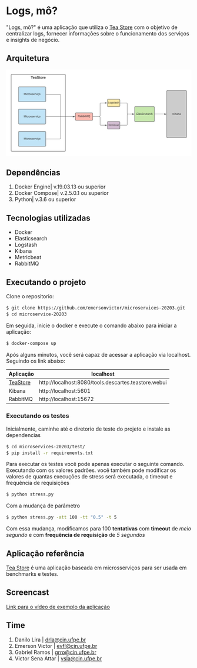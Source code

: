 # Logs, mô?

"Logs, mô?" é uma aplicação que utiliza o [Tea Store](https://github.com/DescartesResearch/TeaStore) com o objetivo de centralizar logs, fornecer informações sobre o funcionamento dos serviços e insights de negócio.

## Arquitetura
![Arquitetura do projeto, que utiliza docker e elk stack, junto aos microsserviços da aplicação TeaStore](./assets/arquitetura2.jpeg)

## Dependências
1. Docker Engine| v.19.03.13 ou superior
2. Docker Compose| v.2.5.0.1 ou superior
3. Python| v.3.6 ou superior

## Tecnologias utilizadas
* Docker
* Elasticsearch
* Logstash
* Kibana
* Metricbeat
* RabbitMQ

## Executando o projeto
Clone o repositorio:

```sh
$ git clone https://github.com/emersonvictor/microservices-20203.git
$ cd microservice-20203
```

Em seguida, inicie o docker e execute o comando abaixo para iniciar a aplicação:

```sh
$ docker-compose up 
```
Após alguns minutos, você será capaz de acessar a aplicação via localhost. Seguindo os link abaixo:

| Aplicação | localhost |
| ------ | ------ |
| [TeaStore](#aplicação-referência) | http://localhost:8080/tools.descartes.teastore.webui|
| Kibana | http://localhost:5601 |
| RabbitMQ | http://localhost:15672 |

### Executando os testes
Inicialmente, caminhe até o diretorio de teste do projeto e instale as dependencias

```sh
$ cd microservices-20203/test/
$ pip install -r requirements.txt
```

Para executar os testes você pode apenas executar o seguinte comando. Executando com os valores padrões. você também 
pode modificar os valores de quantas execuções de stress será executada, o timeout e frequência de requisições 

```sh
$ python stress.py 
```

Com a mudança de parâmetro 

```sh
$ python stress.py -att 100 -tt "0.5" -t 5
```

Com essa mudança, modificamos para 100 **tentativas** com **timeout** de _meio segundo_ e com **frequência de requisição** de _5 segundos_


## Aplicação referência
[Tea Store](https://github.com/DescartesResearch/TeaStore) é uma aplicação baseada em microsserviços para ser usada em benchmarks e testes.

## Screencast
[Link para o vídeo de exemplo da aplicação](https://drive.google.com/file/d/1Gvk82bkb3PF_eiAnPge16VoSANk9oauC/view?usp=sharing)

## Time
1. Danilo Lira | <drla@cin.ufpe.br>
2. Emerson Victor | <evfl@cin.ufpe.br>
3. Gabriel Ramos | <grro@cin.ufpe.br>
4. Victor Sena Attar | <vsla@cin.ufpe.br>
